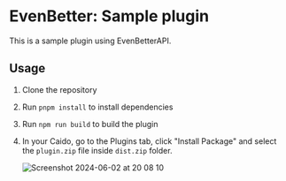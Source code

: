 # EvenBetter: Sample plugin
This is a sample plugin using EvenBetterAPI. 

## Usage
1. Clone the repository
2. Run `pnpm install` to install dependencies
3. Run `npm run build` to build the plugin
4. In your Caido, go to the Plugins tab, click "Install Package" and select the `plugin.zip` file inside `dist.zip` folder.
  
   ![Screenshot 2024-06-02 at 20 08 10](https://github.com/bebiksior/EvenBetterPluginExample/assets/71410238/63759315-5d2e-469f-8449-4f4d3837a2f6)
